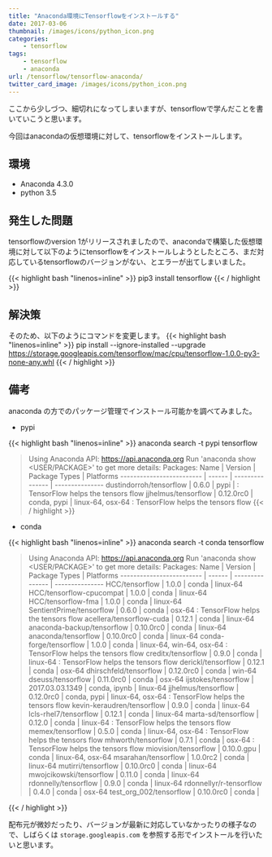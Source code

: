 ```yaml
---
title: "Anaconda環境にTensorflowをインストールする"
date: 2017-03-06
thumbnail: /images/icons/python_icon.png
categories:
    - tensorflow
tags:
    - tensorflow
    - anaconda
url: /tensorflow/tensorflow-anaconda/
twitter_card_image: /images/icons/python_icon.png
---
```


ここから少しづつ、細切れになってしまいますが、tensorflowで学んだことを書いていこうと思います。

今回はanacondaの仮想環境に対して、tensorflowをインストールします。

## 環境
* Anaconda 4.3.0
* python 3.5

<!--adsense-->

## 発生した問題
tensorflowのversion 1がリリースされましたので、anacondaで構築した仮想環境に対して以下のようにtensorflowをインストールしようとしたところ、まだ対応しているtensorflowのバージョンがない、とエラーが出てしまいました。

{{< highlight bash "linenos=inline" >}}
pip3 install tensorflow
{{< / highlight >}}

## 解決策

そのため、以下のようにコマンドを変更します。
{{< highlight bash "linenos=inline" >}}
pip install --ignore-installed --upgrade https://storage.googleapis.com/tensorflow/mac/cpu/tensorflow-1.0.0-py3-none-any.whl
{{< / highlight >}}

<!--adsense-->

## 備考
anaconda の方でのパッケージ管理でインストール可能かを調べてみました。

* pypi

{{< highlight bash "linenos=inline" >}}
anaconda search -t pypi tensorflow

>Using Anaconda API: https://api.anaconda.org
>Run 'anaconda show <USER/PACKAGE>' to get more details:
>Packages:
>     Name                      |  Version | Package Types   | Platforms
>     ------------------------- |   ------ | --------------- | ---------------
>     dustindorroh/tensorflow   |    0.6.0 | pypi            |
>                                          : TensorFlow helps the tensors flow
>     jjhelmus/tensorflow       | 0.12.0rc0 | conda, pypi     | linux-64, osx-64
>                                          : TensorFlow helps the tensors flow
{{< / highlight >}}

* conda

{{< highlight bash "linenos=inline" >}}
anaconda search -t conda tensorflow

>Using Anaconda API: https://api.anaconda.org
>Run 'anaconda show <USER/PACKAGE>' to get more details:
>Packages:
>     Name                      |  Version | Package Types   | Platforms
>     ------------------------- |   ------ | --------------- | ---------------
>     HCC/tensorflow            |    1.0.0 | conda           | linux-64
>     HCC/tensorflow-cpucompat  |    1.0.0 | conda           | linux-64
>     HCC/tensorflow-fma        |    1.0.0 | conda           | linux-64
>     SentientPrime/tensorflow  |    0.6.0 | conda           | osx-64
>                                          : TensorFlow helps the tensors flow
>     acellera/tensorflow-cuda  |   0.12.1 | conda           | linux-64
>     anaconda-backup/tensorflow | 0.10.0rc0 | conda           | linux-64
>     anaconda/tensorflow       | 0.10.0rc0 | conda           | linux-64
>     conda-forge/tensorflow    |    1.0.0 | conda           | linux-64, win-64, osx-64
>                                          : TensorFlow helps the tensors flow
>     creditx/tensorflow        |    0.9.0 | conda           | linux-64
>                                          : TensorFlow helps the tensors flow
>     derickl/tensorflow        |   0.12.1 | conda           | osx-64
>     dhirschfeld/tensorflow    | 0.12.0rc0 | conda           | win-64
>     dseuss/tensorflow         | 0.11.0rc0 | conda           | osx-64
>     ijstokes/tensorflow       | 2017.03.03.1349 | conda, ipynb    | linux-64
>     jjhelmus/tensorflow       | 0.12.0rc0 | conda, pypi     | linux-64, osx-64
>                                          : TensorFlow helps the tensors flow
>     kevin-keraudren/tensorflow |    0.9.0 | conda           | linux-64
>     lcls-rhel7/tensorflow     |   0.12.1 | conda           | linux-64
>     marta-sd/tensorflow       |   0.12.0 | conda           | linux-64
>                                          : TensorFlow helps the tensors flow
>     memex/tensorflow          |    0.5.0 | conda           | linux-64, osx-64
>                                          : TensorFlow helps the tensors flow
>     mhworth/tensorflow        |    0.7.1 | conda           | osx-64
>                                          : TensorFlow helps the tensors flow
>     miovision/tensorflow      | 0.10.0.gpu | conda           | linux-64, osx-64
>     msarahan/tensorflow       | 1.0.0rc2 | conda           | linux-64
>     mutirri/tensorflow        | 0.10.0rc0 | conda           | linux-64
>     mwojcikowski/tensorflow   |   0.11.0 | conda           | linux-64
>     rdonnelly/tensorflow      |    0.9.0 | conda           | linux-64
>     rdonnellyr/r-tensorflow   |    0.4.0 | conda           | osx-64
>     test_org_002/tensorflow   | 0.10.0rc0 | conda           |

{{< / highlight >}}

配布元が微妙だったり、バージョンが最新に対応していなかったりの様子なので、しばらくは `storage.googleapis.com` を参照する形でインストールを行いたいと思います。